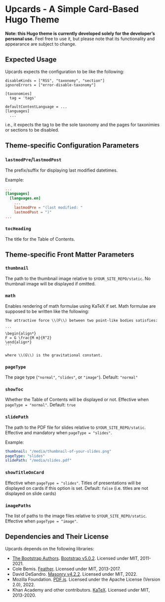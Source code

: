 # Upcards - A Simple Card-Based Hugo Theme

**Note: this Hugo theme is currently developed solely for the developer’s personal use.** Feel free to use it, but please note that its functionality and appearance are subject to change.


## Expected Usage

Upcards expects the configuration to be like the following:

```
disableKinds = ["RSS", "taxonomy", "section"]
ignoreErrors = ["error-disable-taxonomy"]

[taxonomies]
  tag = 'tags'

defaultContentLanguage = ...
[languages]
  ...
```

i.e., it expects the tag to be the sole taxonomy and the pages for taxonimies or sections to be disabled.


## Theme-specific Configuration Parameters

### `lastmodPre`/`lastmodPost`

The prefix/suffix for displaying last modified datetimes.

Example:

```toml
...
[languages]
  [languages.en]
    ...
    lastmodPre = "(last modified: "
    lastmodPost = ")"
...
```

### `tocHeading`

The title for the Table of Contents.


## Theme-specific Front Matter Parameters

### `thumbnail`

The path to the thumbnail image relative to `$YOUR_SITE_REPO/static`. No thumbnail image will be displayed if omitted.


### `math`

Enables rendering of math formulae using KaTeX if set. Math formulae are supposed to be written like the following:

````
The attractive force \\(F\\) between two point-like bodies satisfies:

```
\begin{align*}
F = G \frac{M m}{R^2}
\end{align*}
```

where \\(G\\) is the gravitational constant.
````


### `pageType`

The page type (`"normal"`, `"slides"`, or `"image"`). Default: `"normal"`


### `showToc`

Whether the Table of Contents will be displayed or not. Effective when `pageType = "normal"`. Default: `true`


### `slidePath`

The path to the PDF file for slides relative to `$YOUR_SITE_REPO/static`. Effective and mandatory when `pageType = "slides"`.

Example:

```yaml
thumbnail: "/media/thumbnail-of-your-slides.png"
pageType: "slides"
slidePath: "/media/slides.pdf"
```


### `showTitleOnCard`

Effective when `pageType = "slides"`. Titles of presentations will be displayed on cards if this option is set. Default: `false` (i.e. titles are not displayed on slide cards)


### `imagePaths`

The list of paths to the image files relative to `$YOUR_SITE_REPO/static`. Effective when `pageType = "image"`.


## Dependencies and Their License

Upcards depends on the following libraries:

- [The Bootstrap Authors](https://github.com/twbs/bootstrap/graphs/contributors). [Bootstrap v5.0.2](https://getbootstrap.com/). Licensed under MIT, 2011-2021.
- Cole Bemis. [Feather](https://feathericons.com/). Licensed under MIT, 2013-2017.
- David DeSandro. [Masonry v4.2.2](https://masonry.desandro.com/). Licensed under MIT, 2022.
- Mozilla Foundation. [PDF.js](https://mozilla.github.io/pdf.js/). Licensed under the Apache License (Version 2.0), 2022.
- Khan Academy and other contributors. [KaTeX](https://katex.org/). Licensed under MIT, 2013-2020.
